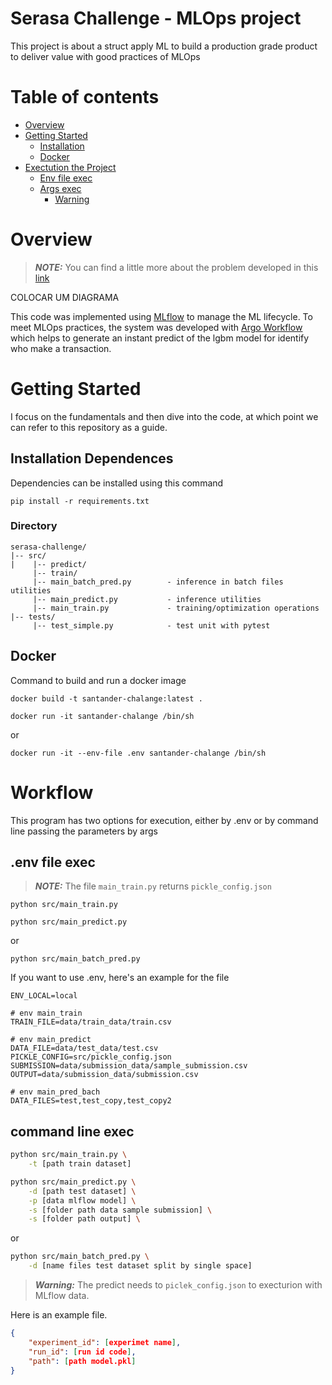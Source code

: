 # Serasa Challenge - MLOps project
This project is about a struct apply ML to build a production grade product to deliver value with good practices of MLOps

# Table of contents
* [Overview](#overview)
* [Getting Started](#getting-started)
  + [Installation](#installation)
  + [Docker](#docker)
* [Exectution the Project](#exectution-the-project)
  + [Env file exec](#env-file-exec)
  + [Args exec](#args-exec)
    + [Warning](#warning)

# Overview

> **_NOTE:_** You can find a little more about the problem developed in this [link](https://github.com/arimstefanini/serasa-challenge/blob/develop/problem.md)

COLOCAR UM DIAGRAMA

This code was implemented using  [MLflow](https://mlflow.org/) to manage the ML lifecycle.
To meet MLOps practices, the system was developed with [Argo Workflow](https://argoproj.github.io/argo-workflows/) which helps to generate an instant predict of the lgbm model for identify who make a transaction.

# Getting Started
I focus on the fundamentals and then dive into the code, at which point we can refer to this repository as a guide. 
## Installation Dependences
Dependencies can be installed using this command

`pip install -r requirements.txt`

### Directory
```
serasa-challenge/
|-- src/
|    |-- predict/                                  
     |-- train/
     |-- main_batch_pred.py        - inference in batch files utilities
     |-- main_predict.py           - inference utilities
     |-- main_train.py             - training/optimization operations
|-- tests/
     |-- test_simple.py            - test unit with pytest
```

## Docker
Command to build and run a docker image

`docker build -t santander-chalange:latest .`

`docker run -it santander-chalange /bin/sh`

or

`docker run -it --env-file .env santander-chalange /bin/sh`


# Workflow
This program has two options for execution, either by .env or by command line passing the parameters by args
## .env file exec
> **_NOTE:_** The file `main_train.py` returns `pickle_config.json`

`python src/main_train.py`

`python src/main_predict.py`

or

`python src/main_batch_pred.py`

If you want to use .env, here's an example for the file
```t
ENV_LOCAL=local

# env main_train
TRAIN_FILE=data/train_data/train.csv

# env main_predict
DATA_FILE=data/test_data/test.csv
PICKLE_CONFIG=src/pickle_config.json
SUBMISSION=data/submission_data/sample_submission.csv
OUTPUT=data/submission_data/submission.csv

# env main_pred_bach
DATA_FILES=test,test_copy,test_copy2
```

## command line exec
```bash
python src/main_train.py \
    -t [path train dataset]
```
```bash
python src/main_predict.py \
    -d [path test dataset] \
    -p [data mlflow model] \
    -s [folder path data sample submission] \
    -s [folder path output] \
```
or
```bash
python src/main_batch_pred.py \
    -d [name files test dataset split by single space]
```

> **_Warning:_** 
The predict needs to `piclek_config.json` to execturion with MLflow data. 

Here is an example file.
```json
{
    "experiment_id": [experimet name],
    "run_id": [run id code],
    "path": [path model.pkl]
}
```